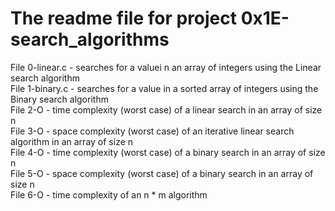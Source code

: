 # The readme file for project 0x1E-search_algorithms

File 0-linear.c - searches for a valuei n an array of integers using the Linear search algorithm  
File 1-binary.c - searches for a value in a sorted array of integers using the Binary search algorithm  
File 2-O - time complexity (worst case) of a linear search in an array
of size n  
File 3-O - space complexity (worst case) of an iterative linear search
algorithm in an array of size n  
File 4-O - time complexity (worst case) of a binary search in an array of size n  
File 5-O - space complexity (worst case) of a binary search in an array of size n  
File 6-O - time complexity of an n * m algorithm
